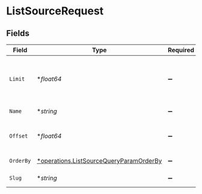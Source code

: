 # ListSourceRequest


## Fields

| Field                                                                                             | Type                                                                                              | Required                                                                                          | Description                                                                                       |
| ------------------------------------------------------------------------------------------------- | ------------------------------------------------------------------------------------------------- | ------------------------------------------------------------------------------------------------- | ------------------------------------------------------------------------------------------------- |
| `Limit`                                                                                           | **float64*                                                                                        | :heavy_minus_sign:                                                                                | limit the number of objects returned (default is 100)                                             |
| `Name`                                                                                            | **string*                                                                                         | :heavy_minus_sign:                                                                                | filter based on name                                                                              |
| `Offset`                                                                                          | **float64*                                                                                        | :heavy_minus_sign:                                                                                | set the offset on results (for pagination)                                                        |
| `OrderBy`                                                                                         | [*operations.ListSourceQueryParamOrderBy](../../models/operations/listsourcequeryparamorderby.md) | :heavy_minus_sign:                                                                                | specify the order                                                                                 |
| `Slug`                                                                                            | **string*                                                                                         | :heavy_minus_sign:                                                                                | filter based on slug                                                                              |